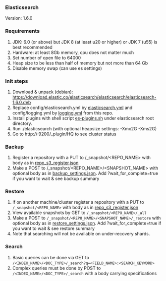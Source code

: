 ### Elasticsearch
Version: 1.6.0

### Requirements

1. JDK: 6.0 (or above) but JDK 8 (at least u20 or higher) or JDK 7 (u55) is best recommended
2. Hardware: at least 8Gb memory, cpu does not matter much
3. Set number of open file to 64000
4. Heap size to be less than half of memory but not more than 64 Gb
5. Disable memory swap (can use es settings)

### Init steps 

1. Download & unpack (debian): https://download.elastic.co/elasticsearch/elasticsearch/elasticsearch-1.6.0.deb
2. Replace config/elasticsearch.yml by [elasticsearch.yml](https://github.com/hello/elasticsearch/blob/master/elasticsearch.yml) and config/logging.yml by [logging.yml](https://github.com/hello/elasticsearch/blob/master/logging.yml) from this repo.
3. Install plugins with shell script [es-plugins.sh](https://github.com/hello/elasticsearch/blob/master/es-plugins.sh) under elasticsearch root directory.
4. Run ./elasticsearch (with optional heapsize settings: -Xmx2G -Xms2G)
5. Go to http://<domain>:9200/_plugin/HQ to see cluster status


### Backup

1. Register a repository with a PUT to  /_snapshot/<REPO_NAME> with body as in [repo_s3_register.json](https://github.com/hello/elasticsearch/blob/master/repo_s3_register.json)
2. Make a POST to /_snapshot/<REPO_NAME>/<SNAPSHOT_NAME> with optional body as in [backup_settings.json](https://github.com/hello/elasticsearch/blob/master/backup_settings.json). Add ?wait_for_complete=true if you want to wait & see backup summary

### Restore

1. If on another machine/cluster register a repository with a PUT to `/_snapshot/<REPO_NAME>` with body as in [repo_s3_register.json](https://github.com/hello/elasticsearch/blob/master/repo_s3_register.json)
2. View available snapshots by GET to `/_snapshot/<REPO_NAME>/_all`
3. Make a POST to `/_snapshot/<REPO_NAME>/<SNAPSHOT_NAME>/_restore` with optional body as in [restore_settings.json](https://github.com/hello/elasticsearch/blob/master/restore_settings.json). Add ?wait_for_complete=true if you want to wait & see restore summary
4. Note that searching will not be available on under-recovery shards.

### Search
1. Basic queries can be done via GET to `/<INDEX_NAME>/<DOC_TYPE>/_search?q=<FIELD_NAME>:<SEARCH_KEYWORD>`
2. Complex queries must be done by POST to `/<INDEX_NAME>/<DOC_TYPE>/_search` with a body carrying specifications
